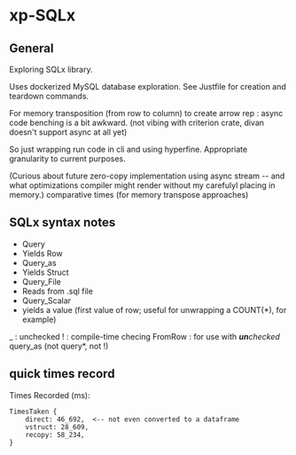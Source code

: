 # xp-SQLx


## General
Exploring SQLx library.

Uses dockerized MySQL database exploration.
See Justfile for creation and teardown commands.

For memory transposition (from row to column) to create arrow rep :
async code benching is a bit awkward.  (not vibing with criterion crate, divan doesn't support async at all yet)

So just wrapping run code in cli and using hyperfine.  Appropriate granularity to current purposes.

(Curious about future zero-copy implementation using async stream -- and what optimizations compiler might render without my carefulyl placing in memory.)
comparative times (for memory transpose approaches)



## SQLx syntax notes
- Query
 - Yields Row
- Query_as
 - Yields Struct
- Query_File
 - Reads from .sql file
- Query_Scalar
 - yields a value (first value of row; useful for unwrapping a COUNT(*), for example)

_ : unchecked
! : compile-time checing
FromRow : for use with ***un**checked* query_as (not query*, not !)


## quick times record
Times Recorded (ms):
```
TimesTaken {
    direct: 46_692,  <-- not even converted to a dataframe
    vstruct: 28_609,
    recopy: 58_234,
}
```
